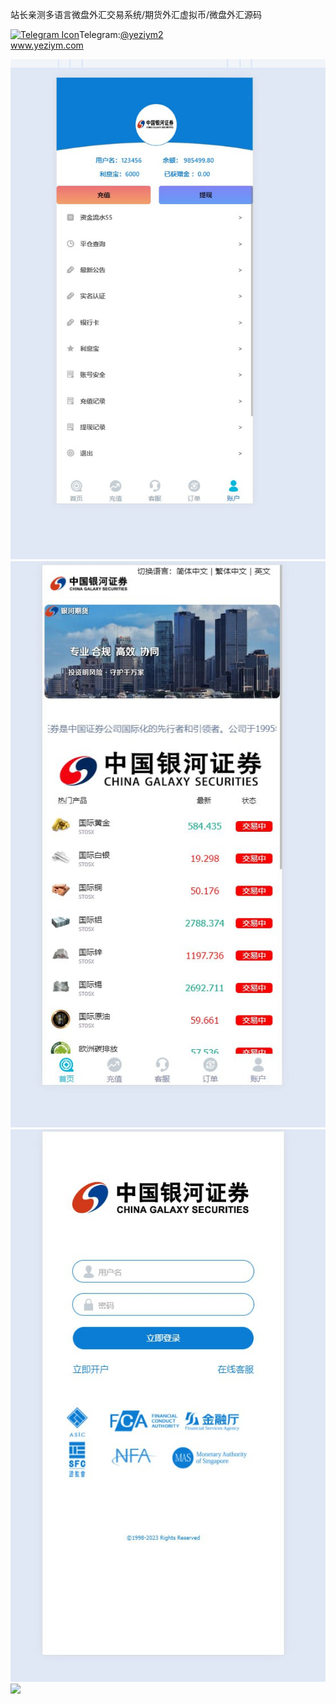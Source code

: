 站长亲测多语言微盘外汇交易系统/期货外汇虚拟币/微盘外汇源码<p dir="auto"><a target="_blank" rel="noopener noreferrer nofollow" href="https://camo.githubusercontent.com/d614d90677fbc2e34c7c62ebc68c82379d87a57c4beaf05af65fec7ba6b72e36/68747470733a2f2f63646e2d69636f6e732d706e672e666c617469636f6e2e636f6d2f3531322f323131312f323131313634362e706e67"><img src="https://camo.githubusercontent.com/d614d90677fbc2e34c7c62ebc68c82379d87a57c4beaf05af65fec7ba6b72e36/68747470733a2f2f63646e2d69636f6e732d706e672e666c617469636f6e2e636f6d2f3531322f323131312f323131313634362e706e67" alt="Telegram Icon" style="width: 16px; max-width: 100%;" data-canonical-src="https://cdn-icons-png.flaticon.com/512/2111/2111646.png"></a>Telegram:<a href="https://t.me/yeziym2" rel="nofollow">@yeziym2</a><br><a href="https://www.yeziym.com/">www.yeziym.com</a></p><img src="https://github.com/yeziym/kRDiyhPB0g/blob/main/q9kjz.png"><img src="https://github.com/yeziym/kRDiyhPB0g/blob/main/G6sSl.png"><img src="https://github.com/yeziym/kRDiyhPB0g/blob/main/Lt3ec.png"><img src="https://github.com/yeziym/kRDiyhPB0g/blob/main/NU3Tl.png">
